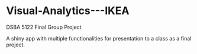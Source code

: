 # Visual-Analytics---IKEA
DSBA 5122 Final Group Project

A shiny app with multiple functionalities for presentation to a class as a final project.
